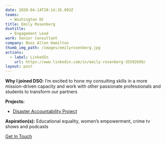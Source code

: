 ```yaml
---
date: 2020-04-14T20:14:35.093Z
teams:
  - Washington DC
title: Emily Rosenberg
dsotitle:
  - Engagement Lead
work: Senior Consultant
company: Booz Allen Hamilton
thumb_img_path: /images/emilyrosenberg.jpg
actions:
  - label: LinkedIn
    url: https://www.linkedin.com/in/emily-rosenberg-35592699/
layout: post
---
```

**Why I joined DSO**: I’m excited to hone my consulting skills in a more mission-driven capacity and work with other passionate professionals and students to transform our partners

**Projects:** 

- [Disaster Accountability Project](http://disasteraccountability.org/)

**Aspiration(s):** Educational equality, women’s empowerment, crime tv shows and podcasts

[Get In Touch](mailto:emilyrosenberg@dsoglobal.org)